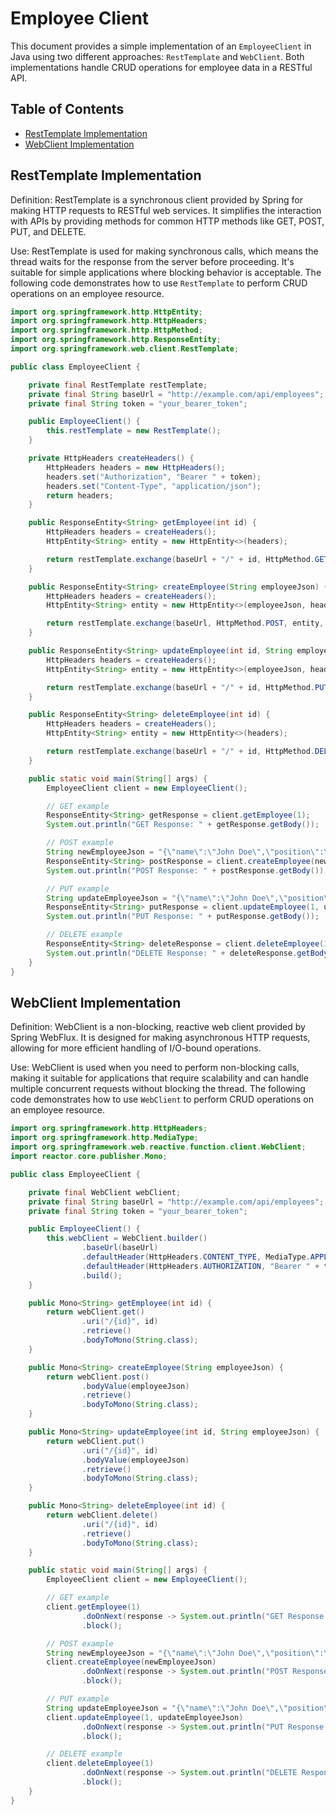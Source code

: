 # Employee Client

This document provides a simple implementation of an `EmployeeClient` in Java using two different approaches: `RestTemplate` and `WebClient`. Both implementations handle CRUD operations for employee data in a RESTful API.

## Table of Contents
- [RestTemplate Implementation](#resttemplate-implementation)
- [WebClient Implementation](#webclient-implementation)

## RestTemplate Implementation
Definition:
RestTemplate is a synchronous client provided by Spring for making HTTP requests to RESTful web services. It simplifies the interaction with APIs by providing methods for common HTTP methods like GET, POST, PUT, and DELETE.

Use:
RestTemplate is used for making synchronous calls, which means the thread waits for the response from the server before proceeding. It's suitable for simple applications where blocking behavior is acceptable.
The following code demonstrates how to use `RestTemplate` to perform CRUD operations on an employee resource.

```java
import org.springframework.http.HttpEntity;
import org.springframework.http.HttpHeaders;
import org.springframework.http.HttpMethod;
import org.springframework.http.ResponseEntity;
import org.springframework.web.client.RestTemplate;

public class EmployeeClient {

    private final RestTemplate restTemplate;
    private final String baseUrl = "http://example.com/api/employees";
    private final String token = "your_bearer_token";

    public EmployeeClient() {
        this.restTemplate = new RestTemplate();
    }

    private HttpHeaders createHeaders() {
        HttpHeaders headers = new HttpHeaders();
        headers.set("Authorization", "Bearer " + token);
        headers.set("Content-Type", "application/json");
        return headers;
    }

    public ResponseEntity<String> getEmployee(int id) {
        HttpHeaders headers = createHeaders();
        HttpEntity<String> entity = new HttpEntity<>(headers);

        return restTemplate.exchange(baseUrl + "/" + id, HttpMethod.GET, entity, String.class);
    }

    public ResponseEntity<String> createEmployee(String employeeJson) {
        HttpHeaders headers = createHeaders();
        HttpEntity<String> entity = new HttpEntity<>(employeeJson, headers);

        return restTemplate.exchange(baseUrl, HttpMethod.POST, entity, String.class);
    }

    public ResponseEntity<String> updateEmployee(int id, String employeeJson) {
        HttpHeaders headers = createHeaders();
        HttpEntity<String> entity = new HttpEntity<>(employeeJson, headers);

        return restTemplate.exchange(baseUrl + "/" + id, HttpMethod.PUT, entity, String.class);
    }

    public ResponseEntity<String> deleteEmployee(int id) {
        HttpHeaders headers = createHeaders();
        HttpEntity<String> entity = new HttpEntity<>(headers);

        return restTemplate.exchange(baseUrl + "/" + id, HttpMethod.DELETE, entity, String.class);
    }

    public static void main(String[] args) {
        EmployeeClient client = new EmployeeClient();

        // GET example
        ResponseEntity<String> getResponse = client.getEmployee(1);
        System.out.println("GET Response: " + getResponse.getBody());

        // POST example
        String newEmployeeJson = "{\"name\":\"John Doe\",\"position\":\"Developer\"}";
        ResponseEntity<String> postResponse = client.createEmployee(newEmployeeJson);
        System.out.println("POST Response: " + postResponse.getBody());

        // PUT example
        String updateEmployeeJson = "{\"name\":\"John Doe\",\"position\":\"Senior Developer\"}";
        ResponseEntity<String> putResponse = client.updateEmployee(1, updateEmployeeJson);
        System.out.println("PUT Response: " + putResponse.getBody());

        // DELETE example
        ResponseEntity<String> deleteResponse = client.deleteEmployee(1);
        System.out.println("DELETE Response: " + deleteResponse.getBody());
    }
}
```

## WebClient Implementation
Definition:
WebClient is a non-blocking, reactive web client provided by Spring WebFlux. It is designed for making asynchronous HTTP requests, allowing for more efficient handling of I/O-bound operations.

Use:
WebClient is used when you need to perform non-blocking calls, making it suitable for applications that require scalability and can handle multiple concurrent requests without blocking the thread.
The following code demonstrates how to use `WebClient` to perform CRUD operations on an employee resource.

```java
import org.springframework.http.HttpHeaders;
import org.springframework.http.MediaType;
import org.springframework.web.reactive.function.client.WebClient;
import reactor.core.publisher.Mono;

public class EmployeeClient {

    private final WebClient webClient;
    private final String baseUrl = "http://example.com/api/employees";
    private final String token = "your_bearer_token";

    public EmployeeClient() {
        this.webClient = WebClient.builder()
                .baseUrl(baseUrl)
                .defaultHeader(HttpHeaders.CONTENT_TYPE, MediaType.APPLICATION_JSON_VALUE)
                .defaultHeader(HttpHeaders.AUTHORIZATION, "Bearer " + token)
                .build();
    }

    public Mono<String> getEmployee(int id) {
        return webClient.get()
                .uri("/{id}", id)
                .retrieve()
                .bodyToMono(String.class);
    }

    public Mono<String> createEmployee(String employeeJson) {
        return webClient.post()
                .bodyValue(employeeJson)
                .retrieve()
                .bodyToMono(String.class);
    }

    public Mono<String> updateEmployee(int id, String employeeJson) {
        return webClient.put()
                .uri("/{id}", id)
                .bodyValue(employeeJson)
                .retrieve()
                .bodyToMono(String.class);
    }

    public Mono<String> deleteEmployee(int id) {
        return webClient.delete()
                .uri("/{id}", id)
                .retrieve()
                .bodyToMono(String.class);
    }

    public static void main(String[] args) {
        EmployeeClient client = new EmployeeClient();

        // GET example
        client.getEmployee(1)
                .doOnNext(response -> System.out.println("GET Response: " + response))
                .block();

        // POST example
        String newEmployeeJson = "{\"name\":\"John Doe\",\"position\":\"Developer\"}";
        client.createEmployee(newEmployeeJson)
                .doOnNext(response -> System.out.println("POST Response: " + response))
                .block();

        // PUT example
        String updateEmployeeJson = "{\"name\":\"John Doe\",\"position\":\"Senior Developer\"}";
        client.updateEmployee(1, updateEmployeeJson)
                .doOnNext(response -> System.out.println("PUT Response: " + response))
                .block();

        // DELETE example
        client.deleteEmployee(1)
                .doOnNext(response -> System.out.println("DELETE Response: " + response))
                .block();
    }
}
```